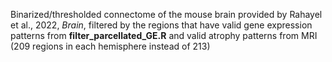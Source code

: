 Binarized/thresholded connectome of the mouse brain provided by Rahayel et al., 2022, *Brain*, filtered by the regions that have valid gene expression patterns from **filter_parcellated_GE.R** and valid atrophy patterns from MRI (209 regions in each hemisphere instead of 213)

